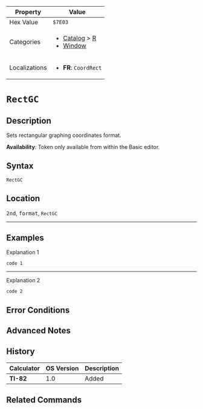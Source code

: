 | Property      | Value |
|---------------|-------|
| Hex Value     | `$7E03`|
| Categories    | <ul><li>[Catalog](<../categories/Catalog.md>) > [R](<../categories/Catalog.md#R>)</li><li>[Window](<../categories/Window.md>)</li></ul> |
| Localizations | <ul><li><b>FR</b>: `CoordRect`</li></ul> |

# `RectGC`

## Description
Sets rectangular graphing coordinates format.


<b>Availability</b>: Token only available from within the Basic editor.

## Syntax
`RectGC`

## Location
<kbd>2nd</kbd>, <kbd>format</kbd>, `RectGC`
<hr>

## Examples

Explanation 1
```ti-basic
code 1
```
---
Explanation 2
```ti-basic
code 2
```

## Error Conditions


## Advanced Notes


## History
| Calculator | OS Version | Description |
|------------|------------|-------------|
| <b>TI-82</b> | 1.0 | Added

## Related Commands

    